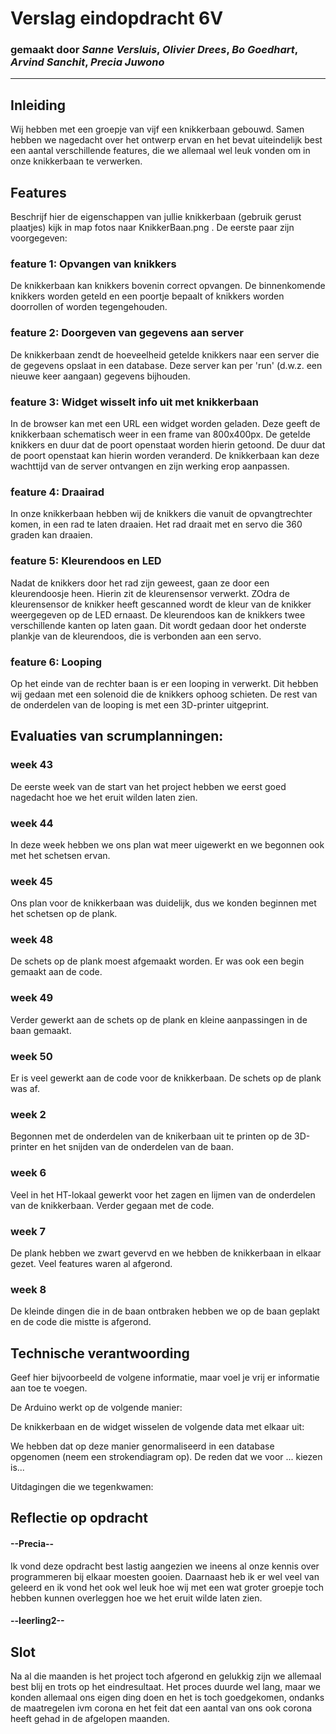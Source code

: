 # Verslag eindopdracht 6V
### gemaakt door *Sanne Versluis*, *Olivier Drees*, *Bo Goedhart*, *Arvind Sanchit*, *Precia Juwono*

---

## Inleiding
Wij hebben met een groepje van vijf een knikkerbaan gebouwd. Samen hebben we nagedacht over het ontwerp ervan en het bevat uiteindelijk best een aantal verschillende features, die we allemaal wel leuk vonden om in onze knikkerbaan te verwerken.  


## Features
Beschrijf hier de eigenschappen van jullie knikkerbaan (gebruik gerust plaatjes) kijk in map fotos naar KnikkerBaan.png . De eerste paar zijn voorgegeven:

### feature 1: Opvangen van knikkers
De knikkerbaan kan knikkers bovenin correct opvangen. De binnenkomende knikkers worden geteld en een poortje bepaalt of knikkers worden doorrollen of worden tegengehouden.

### feature 2: Doorgeven van gegevens aan server
De knikkerbaan zendt de hoeveelheid getelde knikkers naar een server die de gegevens opslaat in een database. Deze server kan per 'run' (d.w.z. een nieuwe keer aangaan) gegevens bijhouden.

### feature 3: Widget wisselt info uit met knikkerbaan
In de browser kan met een URL een widget worden geladen. Deze geeft de knikkerbaan schematisch weer in een frame van 800x400px. De getelde knikkers en duur dat de poort openstaat worden hierin getoond. De duur dat de poort openstaat kan hierin worden veranderd. De knikkerbaan kan deze wachttijd van de server ontvangen en zijn werking erop aanpassen.

### feature 4: Draairad 
In onze knikkerbaan hebben wij de knikkers die vanuit de opvangtrechter komen, in een rad te laten draaien. Het rad draait met en servo die 360 graden kan draaien. 

### feature 5: Kleurendoos en LED
Nadat de knikkers door het rad zijn geweest, gaan ze door een kleurendoosje heen. Hierin zit de kleurensensor verwerkt. ZOdra de kleurensensor de knikker heeft gescanned wordt de kleur van de knikker weergegeven op de LED ernaast. De kleurendoos kan de knikkers twee verschillende kanten op laten gaan. Dit wordt gedaan door het onderste plankje van de kleurendoos, die is verbonden aan een servo.

### feature 6: Looping
Op het einde van de rechter baan is er een looping in verwerkt. Dit hebben wij gedaan met een solenoid die de knikkers ophoog schieten. De rest van de onderdelen van de looping is met een 3D-printer uitgeprint. 


## Evaluaties van scrumplanningen:

### week 43
De eerste week van de start van het project hebben we eerst goed nagedacht hoe we het eruit wilden laten zien.

### week 44
In deze week hebben we ons plan wat meer uigewerkt en we begonnen ook met het schetsen ervan.

### week 45
Ons plan voor de knikkerbaan was duidelijk, dus we konden beginnen met het schetsen op de plank. 

### week 48 
De schets op de plank moest afgemaakt worden. Er was ook een begin gemaakt aan de code. 

### week 49
Verder gewerkt aan de schets op de plank en kleine aanpassingen in de baan gemaakt. 

### week 50 
Er is veel gewerkt aan de code voor de knikkerbaan. De schets op de plank was af. 

### week 2
Begonnen met de onderdelen van de knikerbaan uit te printen op de 3D-printer en het snijden van de onderdelen van de baan. 

### week 6 
Veel in het HT-lokaal gewerkt voor het zagen en lijmen van de onderdelen van de knikkerbaan. Verder gegaan met de code. 

### week 7 
De plank hebben we zwart gevervd en we hebben de knikkerbaan in elkaar gezet. Veel features waren al afgerond.

### week 8
De kleinde dingen die in de baan ontbraken hebben we op de baan geplakt en de code die mistte is afgerond. 



## Technische verantwoording
Geef hier bijvoorbeeld de volgene informatie, maar voel je vrij er informatie aan toe te voegen.

De Arduino werkt op de volgende manier:

De knikkerbaan en de widget wisselen de volgende data met elkaar uit:

We hebben dat op deze manier genormaliseerd in een database opgenomen (neem een strokendiagram op). De reden dat we voor ... kiezen is...

Uitdagingen die we tegenkwamen:


## Reflectie op opdracht
#### --Precia--
Ik vond deze opdracht best lastig aangezien we ineens al onze kennis over programmeren bij elkaar moesten gooien. Daarnaast heb ik er wel veel van geleerd en ik vond het ook wel leuk hoe wij met een wat groter groepje toch hebben kunnen overleggen hoe we het eruit wilde laten zien. 

#### --leerling2--




## Slot
Na al die maanden is het project toch afgerond en gelukkig zijn we allemaal best blij en trots op het eindresultaat. Het proces duurde wel lang, maar we konden allemaal ons eigen ding doen en het is toch goedgekomen, ondanks de maatregelen ivm corona en het feit dat een aantal van ons ook corona heeft gehad in de afgelopen maanden. 
